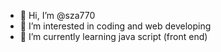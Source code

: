 - 👋 Hi, I’m @sza770
- 👀 I’m interested in coding and web developing
- 🌱 I’m currently learning java script (front end)


<!---
sza770/sza770 is a ✨ special ✨ repository because its `README.md` (this file) appears on your GitHub profile.
You can click the Preview link to take a look at your changes.
--->
